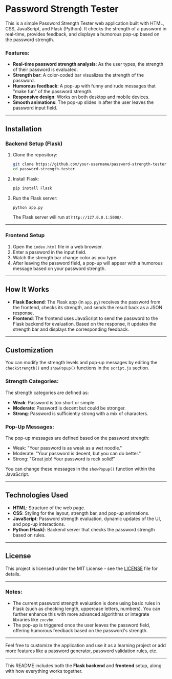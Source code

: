 # Password Strength Tester

This is a simple Password Strength Tester web application built with HTML, CSS, JavaScript, and Flask (Python). It checks the strength of a password in real-time, provides feedback, and displays a humorous pop-up based on the password strength.

### Features:
- **Real-time password strength analysis**: As the user types, the strength of their password is evaluated.
- **Strength bar**: A color-coded bar visualizes the strength of the password.
- **Humorous feedback**: A pop-up with funny and rude messages that "make fun" of the password strength.
- **Responsive design**: Works on both desktop and mobile devices.
- **Smooth animations**: The pop-up slides in after the user leaves the password input field.

---

## Installation

### Backend Setup (Flask)

1. Clone the repository:

    ```bash
    git clone https://github.com/your-username/password-strength-tester.git
    cd password-strength-tester
    ```

2. Install Flask:

    ```bash
    pip install Flask
    ```

3. Run the Flask server:

    ```bash
    python app.py
    ```

    The Flask server will run at `http://127.0.0.1:5000/`.

---

### Frontend Setup

1. Open the `index.html` file in a web browser.
2. Enter a password in the input field.
3. Watch the strength bar change color as you type.
4. After leaving the password field, a pop-up will appear with a humorous message based on your password strength.

---

## How It Works

- **Flask Backend**: The Flask app (in `app.py`) receives the password from the frontend, checks its strength, and sends the result back as a JSON response.
- **Frontend**: The frontend uses JavaScript to send the password to the Flask backend for evaluation. Based on the response, it updates the strength bar and displays the corresponding feedback.

---

## Customization

You can modify the strength levels and pop-up messages by editing the `checkStrength()` and `showPopup()` functions in the `script.js` section.

### Strength Categories:
The strength categories are defined as:
- **Weak**: Password is too short or simple.
- **Moderate**: Password is decent but could be stronger.
- **Strong**: Password is sufficiently strong with a mix of characters.

### Pop-Up Messages:
The pop-up messages are defined based on the password strength:
- Weak: "Your password is as weak as a wet noodle."
- Moderate: "Your password is decent, but you can do better."
- Strong: "Great job! Your password is rock solid!"

You can change these messages in the `showPopup()` function within the JavaScript.

---

## Technologies Used

- **HTML**: Structure of the web page.
- **CSS**: Styling for the layout, strength bar, and pop-up animations.
- **JavaScript**: Password strength evaluation, dynamic updates of the UI, and pop-up interactions.
- **Python (Flask)**: Backend server that checks the password strength based on rules.

---

## License

This project is licensed under the MIT License - see the [LICENSE](LICENSE) file for details.

---

### Notes:
- The current password strength evaluation is done using basic rules in Flask (such as checking length, uppercase letters, numbers). You can further enhance this with more advanced algorithms or integrate libraries like `zxcvbn`.
- The pop-up is triggered once the user leaves the password field, offering humorous feedback based on the password's strength.

---

Feel free to customize the application and use it as a learning project or add more features like a password generator, password validation rules, etc.

---

This README includes both the **Flask backend** and **frontend** setup, along with how everything works together.
